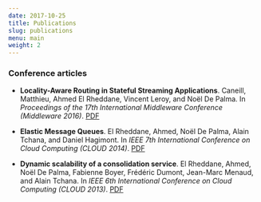 ```yaml
---
date: 2017-10-25
title: Publications
slug: publications
menu: main
weight: 2
---
```


### Conference articles
- **Locality-Aware Routing in Stateful Streaming Applications**. Caneill, Matthieu, Ahmed El Rheddane, Vincent Leroy, and Noël De Palma. In *Proceedings of the 17th International Middleware Conference (Middleware 2016)*. [PDF][middleware16]

- **Elastic Message Queues**. El Rheddane, Ahmed, Noël De Palma, Alain Tchana, and Daniel Hagimont. In *IEEE 7th International Conference on Cloud Computing (CLOUD 2014)*. [PDF][cloud14]

- **Dynamic scalability of a consolidation service**. El Rheddane, Ahmed, Noël De Palma, Fabienne Boyer, Frédéric Dumont, Jean-Marc Menaud, and Alain Tchana. In *IEEE 6th International Conference on Cloud Computing (CLOUD 2013)*. [PDF][cloud13]

[middleware16]: /papers/middleware16.pdf
[cloud14]: /papers/cloud14.pdf
[cloud13]: /papers/cloud13.pdf
